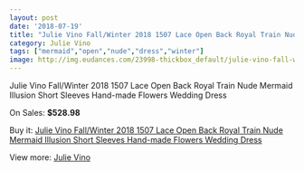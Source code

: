 ```yaml
---
layout: post
date: '2018-07-19'
title: "Julie Vino Fall/Winter 2018 1507 Lace Open Back Royal Train Nude Mermaid Illusion Short Sleeves Hand-made Flowers Wedding Dress"
category: Julie Vino
tags: ["mermaid","open","nude","dress","winter"]
image: http://img.eudances.com/23998-thickbox_default/julie-vino-fall-winter-2018-1507-lace-open-back-royal-train-nude-mermaid-illusion-short-sleeves-hand-made-flowers-wedding-dress.jpg
---
```

Julie Vino Fall/Winter 2018 1507 Lace Open Back Royal Train Nude Mermaid Illusion Short Sleeves Hand-made Flowers Wedding Dress

On Sales: **$528.98**
<a href="https://www.eudances.com/en/julie-vino/8011-julie-vino-fall-winter-2018-1507-lace-open-back-royal-train-nude-mermaid-illusion-short-sleeves-hand-made-flowers-wedding-dress.html"><amp-img layout="responsive" width="600" height="600" src="//img.eudances.com/23998-thickbox_default/julie-vino-fall-winter-2018-1507-lace-open-back-royal-train-nude-mermaid-illusion-short-sleeves-hand-made-flowers-wedding-dress.jpg" alt="Julie Vino Fall/Winter 2018 1507 Lace Open Back Royal Train Nude Mermaid Illusion Short Sleeves Hand-made Flowers Wedding Dress 0" /></a>
<a href="https://www.eudances.com/en/julie-vino/8011-julie-vino-fall-winter-2018-1507-lace-open-back-royal-train-nude-mermaid-illusion-short-sleeves-hand-made-flowers-wedding-dress.html"><amp-img layout="responsive" width="600" height="600" src="//img.eudances.com/24005-thickbox_default/julie-vino-fall-winter-2018-1507-lace-open-back-royal-train-nude-mermaid-illusion-short-sleeves-hand-made-flowers-wedding-dress.jpg" alt="Julie Vino Fall/Winter 2018 1507 Lace Open Back Royal Train Nude Mermaid Illusion Short Sleeves Hand-made Flowers Wedding Dress 1" /></a>
<a href="https://www.eudances.com/en/julie-vino/8011-julie-vino-fall-winter-2018-1507-lace-open-back-royal-train-nude-mermaid-illusion-short-sleeves-hand-made-flowers-wedding-dress.html"><amp-img layout="responsive" width="600" height="600" src="//img.eudances.com/24004-thickbox_default/julie-vino-fall-winter-2018-1507-lace-open-back-royal-train-nude-mermaid-illusion-short-sleeves-hand-made-flowers-wedding-dress.jpg" alt="Julie Vino Fall/Winter 2018 1507 Lace Open Back Royal Train Nude Mermaid Illusion Short Sleeves Hand-made Flowers Wedding Dress 2" /></a>
<a href="https://www.eudances.com/en/julie-vino/8011-julie-vino-fall-winter-2018-1507-lace-open-back-royal-train-nude-mermaid-illusion-short-sleeves-hand-made-flowers-wedding-dress.html"><amp-img layout="responsive" width="600" height="600" src="//img.eudances.com/24003-thickbox_default/julie-vino-fall-winter-2018-1507-lace-open-back-royal-train-nude-mermaid-illusion-short-sleeves-hand-made-flowers-wedding-dress.jpg" alt="Julie Vino Fall/Winter 2018 1507 Lace Open Back Royal Train Nude Mermaid Illusion Short Sleeves Hand-made Flowers Wedding Dress 3" /></a>
<a href="https://www.eudances.com/en/julie-vino/8011-julie-vino-fall-winter-2018-1507-lace-open-back-royal-train-nude-mermaid-illusion-short-sleeves-hand-made-flowers-wedding-dress.html"><amp-img layout="responsive" width="600" height="600" src="//img.eudances.com/24002-thickbox_default/julie-vino-fall-winter-2018-1507-lace-open-back-royal-train-nude-mermaid-illusion-short-sleeves-hand-made-flowers-wedding-dress.jpg" alt="Julie Vino Fall/Winter 2018 1507 Lace Open Back Royal Train Nude Mermaid Illusion Short Sleeves Hand-made Flowers Wedding Dress 4" /></a>
<a href="https://www.eudances.com/en/julie-vino/8011-julie-vino-fall-winter-2018-1507-lace-open-back-royal-train-nude-mermaid-illusion-short-sleeves-hand-made-flowers-wedding-dress.html"><amp-img layout="responsive" width="600" height="600" src="//img.eudances.com/24001-thickbox_default/julie-vino-fall-winter-2018-1507-lace-open-back-royal-train-nude-mermaid-illusion-short-sleeves-hand-made-flowers-wedding-dress.jpg" alt="Julie Vino Fall/Winter 2018 1507 Lace Open Back Royal Train Nude Mermaid Illusion Short Sleeves Hand-made Flowers Wedding Dress 5" /></a>
<a href="https://www.eudances.com/en/julie-vino/8011-julie-vino-fall-winter-2018-1507-lace-open-back-royal-train-nude-mermaid-illusion-short-sleeves-hand-made-flowers-wedding-dress.html"><amp-img layout="responsive" width="600" height="600" src="//img.eudances.com/24000-thickbox_default/julie-vino-fall-winter-2018-1507-lace-open-back-royal-train-nude-mermaid-illusion-short-sleeves-hand-made-flowers-wedding-dress.jpg" alt="Julie Vino Fall/Winter 2018 1507 Lace Open Back Royal Train Nude Mermaid Illusion Short Sleeves Hand-made Flowers Wedding Dress 6" /></a>
<a href="https://www.eudances.com/en/julie-vino/8011-julie-vino-fall-winter-2018-1507-lace-open-back-royal-train-nude-mermaid-illusion-short-sleeves-hand-made-flowers-wedding-dress.html"><amp-img layout="responsive" width="600" height="600" src="//img.eudances.com/23999-thickbox_default/julie-vino-fall-winter-2018-1507-lace-open-back-royal-train-nude-mermaid-illusion-short-sleeves-hand-made-flowers-wedding-dress.jpg" alt="Julie Vino Fall/Winter 2018 1507 Lace Open Back Royal Train Nude Mermaid Illusion Short Sleeves Hand-made Flowers Wedding Dress 7" /></a>

Buy it: [Julie Vino Fall/Winter 2018 1507 Lace Open Back Royal Train Nude Mermaid Illusion Short Sleeves Hand-made Flowers Wedding Dress](https://www.eudances.com/en/julie-vino/8011-julie-vino-fall-winter-2018-1507-lace-open-back-royal-train-nude-mermaid-illusion-short-sleeves-hand-made-flowers-wedding-dress.html "Julie Vino Fall/Winter 2018 1507 Lace Open Back Royal Train Nude Mermaid Illusion Short Sleeves Hand-made Flowers Wedding Dress")

View more: [Julie Vino](https://www.eudances.com/en/100-julie-vino "Julie Vino")